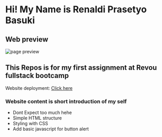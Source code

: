 # Hi! My Name is Renaldi Prasetyo Basuki
## Web preview
![page preview](hhttps://github.com/RevoU-FSSE-2/week-1-RPrasetyoB/blob/main/image/preview.png)

## This Repos is for my first assignment at Revou fullstack bootcamp
Website deployment: [Click here](https://renaldipb.netlify.app/)
### Website content is short introduction of my self
- Dont Expect too much hehe
- Simple HTML structure
- Styling with CSS
- Add basic javascript for button alert


